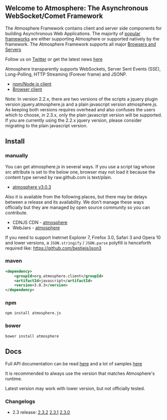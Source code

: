## Welcome to Atmosphere: The Asynchronous WebSocket/Comet Framework
The Atmosphere Framework contains client and server side components for building Asynchronous Web Applications. The majority of [popular frameworks](https://github.com/Atmosphere/atmosphere/wiki/Atmosphere-PlugIns-and-Extensions) are either supporting Atmosphere or supported natively by the framework. The Atmosphere Framework supports all major [Browsers and Servers](https://github.com/Atmosphere/atmosphere/wiki/Supported-WebServers-and-Browsers)

Follow us on [Twitter](http://www.twitter.com/atmo_framework) or get the latest news [here](http://async-io.org)

Atmosphere transparently supports WebSockets, Server Sent Events (SSE), Long-Polling, HTTP Streaming (Forever frame) and JSONP.

* [npm/Node.js client](https://github.com/Atmosphere/atmosphere.js-node)
* [Browser client](https://raw.github.com/Atmosphere/atmosphere-javascript/master/modules/javascript/src/main/webapp/javascript/atmosphere.js)

Note: In version 2.2.x, there are two versions of the scripts a jquery plugin version jquery.atmosphere.js and a plain javascript version atmosphere.js. As keeping both versions requires overhead and also confuses the users which to choose, in 2.3.x, only the plain javascript version will be supported. If you are currently using the 2.2.x jquery version, please consider migrating to the plain javascript version.

## Install

### manually
You can get atmosphere.js in several ways. If you use a script tag whose src attribute is set to the below one, browser may not load it because the content type served by raw.github.com is text/plain.

* [atmosphere v3.0.3](https://raw.github.com/Atmosphere/atmosphere-javascript/javascript-project-3.0.3/modules/javascript/src/main/webapp/javascript/atmosphere.js)

Also it is available from the following places, but there may be delays between a release and its availability. We don't manage these ways officially but they are managed by open source community so you can contribute.
* CDNJS CDN - [atmosphere](http://cdnjs.com/libraries/atmosphere/)
* WebJars - [atmosphere](http://search.maven.org/#search%7Cga%7C1%7Cg%3A%22org.webjars%22%20AND%20a%3A%22atmosphere-javascript%22)

If you need to support Inetrnet Explorer 7, Firefox 3.0, Safari 3 and Opera 10  and lower versions, a `JSON.stringify` / `JSON.parse` polyfill is henceforth required like:
https://github.com/bestiejs/json3

### maven

```xml
<dependency>
    <groupId>org.atmosphere.client</groupId>
    <artifactId>javascript</artifactId>
    <version>3.0.3</version>
</dependency>
```

### npm

```shell
npm install atmosphere.js
```

### bower

```shell
bower install atmosphere
```

## Docs
Full API documentation can be read [here](https://github.com/Atmosphere/atmosphere/wiki/atmosphere.js-API) and a lot of samples [here](https://github.com/Atmosphere/atmosphere-samples)

It is recommended to always use the version that matches Atmosphere's runtime.

Latest version may work with lower version, but not officially tested.

### Changelogs
* 2.3 release: [2.3.2](https://goo.gl/uqo3Pc) [2.3.1](https://goo.gl/Xs6gV6) [2.3.0](https://goo.gl/Ey4K7M)
